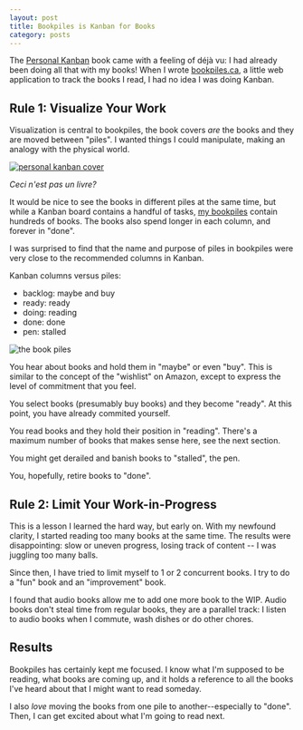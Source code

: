 ```yaml
---
layout: post
title: Bookpiles is Kanban for Books
category: posts
---
```


The [Personal Kanban](http://www.amazon.com/dp/1453802266/?tag=bookpiles02-20) book
came with a feeling of déjà vu: I had already been doing all that with my
books! When I wrote [bookpiles.ca](https://bookpiles.ca/), a little web
application to track the books I read, I had no idea I was doing Kanban.


## Rule 1: Visualize Your Work

Visualization is central to bookpiles, the book covers _are_ the books and they
are moved between "piles". I wanted things I could manipulate, making an
analogy with the physical world.

[![personal kanban cover]({{site.url}}/assets/bookpiles_kanban/pk_cover.png)](http://www.amazon.com/dp/1453802266/?tag=bookpiles02-20)

_Ceci n'est pas un livre?_

It would be nice to see the books in different piles at the same time, but
while a Kanban board contains a handful of tasks, [my bookpiles](https://bookpiles.ca/jonathan/books)
contain hundreds of books. The books also spend longer in each column, and
forever in "done".

I was surprised to find that the name and purpose of piles in bookpiles were
very close to the recommended columns in Kanban.

Kanban columns versus piles:

* backlog: maybe and buy
* ready: ready
* doing: reading
* done: done
* pen: stalled

![the book piles]({{site.url}}/assets/bookpiles_kanban/the_piles.png)

You hear about books and hold them in "maybe" or even "buy". This is similar to
the concept of the "wishlist" on Amazon, except to express the level of
commitment that you feel.

You select books (presumably buy books) and they become "ready". At this point,
you have already commited yourself.

You read books and they hold their position in "reading". There's a maximum
number of books that makes sense here, see the next section.

You might get derailed and banish books to "stalled", the pen.

You, hopefully, retire books to "done".


## Rule 2: Limit Your Work-in-Progress

This is a lesson I learned the hard way, but early on. With my newfound
clarity, I started reading too many books at the same time. The results were
disappointing: slow or uneven progress, losing track of content -- I was
juggling too many balls.

Since then, I have tried to limit myself to 1 or 2 concurrent books. I try to do
a "fun" book and an "improvement" book.

I found that audio books allow me to add one more book to the WIP. Audio books
don't steal time from regular books, they are a parallel track: I listen to
audio books when I commute, wash dishes or do other chores.


## Results

Bookpiles has certainly kept me focused. I know what I'm supposed to be
reading, what books are coming up, and it holds a reference to all the books
I've heard about that I might want to read someday.

I also *love* moving the books from one pile to another--especially to "done".
Then, I can get excited about what I'm going to read next.

